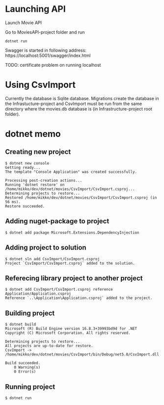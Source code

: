# Launching API

Launch Movie API

Go to MoviesAPI-project folder and run

    dotnet run

Swagger is started in following address: https://localhost:5001/swagger/index.html

TODO: certificate problem on running localhost

# Using CsvImport

Currently the database is Sqlite database. Migrations create the database in the Infrastucture-project and CsvImport must be run from the same directory where the movies.db database is (in Infrastructure-project root folder).

# dotnet memo

## Creating new project

    $ dotnet new console
    Getting ready...
    The template "Console Application" was created successfully.

    Processing post-creation actions...
    Running 'dotnet restore' on /home/mikko/dev/dotnet/movies/CsvImport/CsvImport.csproj...
    Determining projects to restore...
    Restored /home/mikko/dev/dotnet/movies/CsvImport/CsvImport.csproj (in 56 ms).
    Restore succeeded.

## Adding nuget-package to project

    $ dotnet add package Microsoft.Extensions.DependencyInjection

## Adding project to solution

    $ dotnet sln add CsvImport/CsvImport.csproj 
    Project `CsvImport/CsvImport.csproj` added to the solution.

## Referecing library project to another project

    $ dotnet add CsvImport/CsvImport.csproj reference Application/Application.csproj 
    Reference `..\Application\Application.csproj` added to the project.

## Building project

    $ dotnet build
    Microsoft (R) Build Engine version 16.8.3+39993bd9d for .NET
    Copyright (C) Microsoft Corporation. All rights reserved.

    Determining projects to restore...
    All projects are up-to-date for restore.
    CsvImport -> /home/mikko/dev/dotnet/movies/CsvImport/bin/Debug/net5.0/CsvImport.dll

    Build succeeded.
        0 Warning(s)
        0 Error(s)

## Running project

    $ dotnet run
